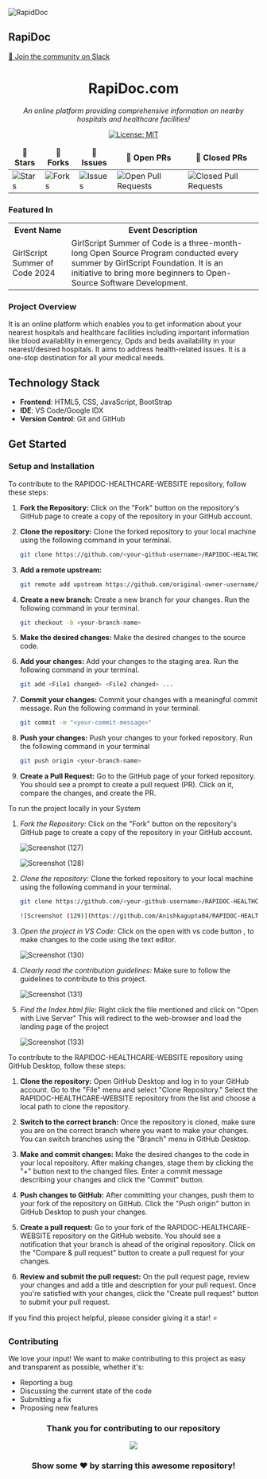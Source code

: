 ![RapidDoc](https://camo.githubusercontent.com/dd5e3080a7adc2ead8f86cbbd6577cee0a38439c0ebf195021ce41587b0a405f/68747470733a2f2f6d69726f2e6d656469756d2e636f6d2f6d61782f313430302f312a633459675258595161794f5657785633376f757272772e706e67)

## RapiDoc

[💬 Join the community on Slack](https://join.slack.com/t/newworkspace-ley5153/shared_invite/zt-2isvflg78-tMexsn50mxdwY4BEJ_W11g)<br>

<div align = "center">

<div align="center">

# RapiDoc.com

<i>An online platform providing comprehensive information on nearby hospitals and healthcare facilities!</i>

</div>

[![License: MIT](https://img.shields.io/badge/License-MIT-yellow.svg)](https://opensource.org/licenses/MIT)

<table align="center">
    <thead align="center">
        <tr border: 1px;>
            <td><b>🌟 Stars</b></td>
            <td><b>🍴 Forks</b></td>
            <td><b>🐛 Issues</b></td>
            <td><b>🔔 Open PRs</b></td>
            <td><b>🔕 Closed PRs</b></td>
        </tr>
     </thead>
    <tbody>
         <tr>
            <td><img alt="Stars" src="https://img.shields.io/github/stars/Anishkagupta04/RAPIDOC-HEALTHCARE-WEBSITE-?style=flat&logo=github"/></td>
             <td><img alt="Forks" src="https://img.shields.io/github/forks/Anishkagupta04/RAPIDOC-HEALTHCARE-WEBSITE-?style=flat&logo=github"/></td>
            <td><img alt="Issues" src="https://img.shields.io/github/issues/Anishkagupta04/RAPIDOC-HEALTHCARE-WEBSITE-?style=flat&logo=github"/></td>
            <td><img alt="Open Pull Requests" src="https://img.shields.io/github/issues-pr/Anishkagupta04/RAPIDOC-HEALTHCARE-WEBSITE-?style=flat&logo=github"/></td>
           <td><img alt="Closed Pull Requests" src="https://img.shields.io/github/issues-pr-closed/Anishkagupta04/RAPIDOC-HEALTHCARE-WEBSITE-?style=flat&color=critical&logo=github"/></td>
        </tr>
    </tbody>
</table>
</div>
<h3> Featured In</h3>

<table>

   <tr>
      <th>Event Name</th>
      <th>Event Description</th>
   </tr>
   <tr>
      <td>GirlScript Summer of Code 2024</td>
      <td>GirlScript Summer of Code is a three-month-long Open Source Program conducted every summer by GirlScript Foundation. It is an initiative to bring more beginners to Open-Source Software Development.</td>
   </tr>

</table>
<h3>Project Overview</h3>
It is an online platform which enables you to get information about your nearest hospitals and healthcare facilities including important information like blood availablity in emergency, Opds and beds availability in your nearest/desired hospitals. It aims to address health-related issues. It is a one-stop destination for all your medical needs.

## Technology Stack

- **Frontend**: HTML5, CSS, JavaScript, BootStrap
- **IDE**: VS Code/Google IDX
- **Version Control**: Git and GitHub

## Get Started

### Setup and Installation

To contribute to the RAPIDOC-HEALTHCARE-WEBSITE repository, follow these steps:

1. **Fork the Repository:**
   Click on the "Fork" button on the repository's GitHub page to create a copy of the repository in your GitHub account.

2. **Clone the repository:**
   Clone the forked repository to your local machine using the following command in your terminal.
   ```bash
   git clone https://github.com/<your-github-username>/RAPIDOC-HEALTHCARE-WEBSITE
   ```
3. **Add a remote upstream:**
   ```bash
   git remote add upstream https://github.com/original-owner-username/RAPIDOC-HEALTHCARE-WEBSITE
   ```
4. **Create a new branch:**
   Create a new branch for your changes. Run the following command in your terminal.
   ```bash
   git checkout -b <your-branch-name>
   ```
5. **Make the desired changes:**
   Make the desired changes to the source code.

6. **Add your changes:**
   Add your changes to the staging area. Run the following command in your terminal.
   ```bash
   git add <File1 changed> <File2 changed> ...
   ```
7. **Commit your changes:**
   Commit your changes with a meaningful commit message. Run the following command in your terminal.
   ```bash
   git commit -m "<your-commit-message>"
   ```
8. **Push your changes:**
   Push your changes to your forked repository. Run the following command in your terminal
   ```bash
   git push origin <your-branch-name>
   ```
9. **Create a Pull Request:**
   Go to the GitHub page of your forked repository. You should see a prompt to create a pull request (PR). Click on it, compare the changes, and create the PR.

To run the project locally in your System

1. _Fork the Repository:_
   Click on the "Fork" button on the repository's GitHub page to create a copy of the repository in your GitHub account.

   ![Screenshot (127)](https://github.com/Anishkagupta04/RAPIDOC-HEALTHCARE-WEBSITE-/assets/105973197/164ba1a7-d42e-4e4d-acbd-4bc81cf387d5)

   ![Screenshot (128)](https://github.com/Anishkagupta04/RAPIDOC-HEALTHCARE-WEBSITE-/assets/105973197/21a47905-69ee-448f-a5c0-71ceb3c694d5)

2. _Clone the repository:_
   Clone the forked repository to your local machine using the following command in your terminal.

   ```bash
   git clone https://github.com/<your-github-username>/RAPIDOC-HEALTHCARE-WEBSITE

   ![Screenshot (129)](https://github.com/Anishkagupta04/RAPIDOC-HEALTHCARE-WEBSITE-/assets/105973197/88249cc4-5849-4472-b190-9d9bad2bb236)

   ```

3. _Open the project in VS Code:_
   Click on the open with vs code button , to make changes to the code using the text editor.

   ![Screenshot (130)](https://github.com/Anishkagupta04/RAPIDOC-HEALTHCARE-WEBSITE-/assets/105973197/10644887-eb4b-4471-98bb-26e0b1bb4f07)

4. _Clearly read the contribution guidelines:_
   Make sure to follow the guidelines to contribute to this project.

   ![Screenshot (131)](https://github.com/Anishkagupta04/RAPIDOC-HEALTHCARE-WEBSITE-/assets/105973197/342c364a-d908-48a4-9d12-2552298d87bd)

5. _Find the Index.html file:_
   Right click the file mentioned and click on "Open with Live Server"
   This will redirect to the web-browser and load the landing page of the project

   ![Screenshot (133)](https://github.com/Anishkagupta04/RAPIDOC-HEALTHCARE-WEBSITE-/assets/105973197/62044e1a-a644-467d-98ac-eabfac970ed9)

To contribute to the RAPIDOC-HEALTHCARE-WEBSITE repository using GitHub Desktop, follow these steps:

1. **Clone the repository:**
   Open GitHub Desktop and log in to your GitHub account. Go to the "File" menu and select "Clone Repository." Select the RAPIDOC-HEALTHCARE-WEBSITE repository from the list and choose a local path to clone the repository.

2. **Switch to the correct branch:**
   Once the repository is cloned, make sure you are on the correct branch where you want to make your changes. You can switch branches using the "Branch" menu in GitHub Desktop.

3. **Make and commit changes:**
   Make the desired changes to the code in your local repository. After making changes, stage them by clicking the "+" button next to the changed files. Enter a commit message describing your changes and click the "Commit" button.

4. **Push changes to GitHub:**
   After committing your changes, push them to your fork of the repository on GitHub. Click the "Push origin" button in GitHub Desktop to push your changes.

5. **Create a pull request:**
   Go to your fork of the RAPIDOC-HEALTHCARE-WEBSITE repository on the GitHub website. You should see a notification that your branch is ahead of the original repository. Click on the "Compare & pull request" button to create a pull request for your changes.

6. **Review and submit the pull request:**
   On the pull request page, review your changes and add a title and description for your pull request. Once you're satisfied with your changes, click the "Create pull request" button to submit your pull request.

If you find this project helpful, please consider giving it a star! ⭐️

### Contributing

We love your input! We want to make contributing to this project as easy and transparent as possible, whether it's:

- Reporting a bug
- Discussing the current state of the code
- Submitting a fix
- Proposing new features

<div align="center">
  <h3>Thank you for contributing to our repository</h3>
  <a href="https://github.com/Anishkagupta04/RAPIDOC-HEALTHCARE-WEBSITE-/graphs/contributors">
    <img src="https://contributors-img.web.app/image?repo=Anishkagupta04/RAPIDOC-HEALTHCARE-WEBSITE-" />
  </a>

### Show some ❤️ by starring this awesome repository!

</div>
